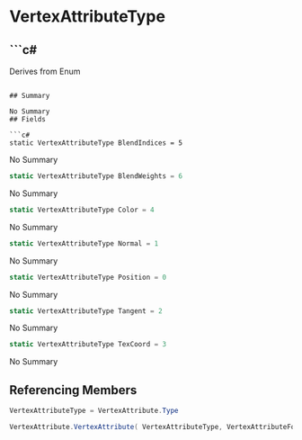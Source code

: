 # VertexAttributeType

## ```c#
Derives from Enum
```

## Summary

No Summary
## Fields

```c#
static VertexAttributeType BlendIndices = 5
```
No Summary
```c#
static VertexAttributeType BlendWeights = 6
```
No Summary
```c#
static VertexAttributeType Color = 4
```
No Summary
```c#
static VertexAttributeType Normal = 1
```
No Summary
```c#
static VertexAttributeType Position = 0
```
No Summary
```c#
static VertexAttributeType Tangent = 2
```
No Summary
```c#
static VertexAttributeType TexCoord = 3
```
No Summary
## Referencing Members

```c#
VertexAttributeType = VertexAttribute.Type
```
```c#
VertexAttribute.VertexAttribute( VertexAttributeType, VertexAttributeFormat, int, int ) 
```

